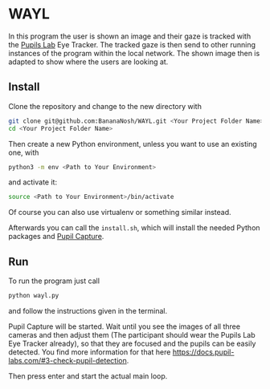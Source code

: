 # WAYL
In this program the user is shown an image and their gaze is tracked with the [Pupils Lab](https://pupil-labs.com/) Eye Tracker.
The tracked gaze is then send to other running instances of the program within the local network.
The shown image then is adapted to show where the users are looking at.

## Install
Clone the repository and change to the new directory with 
```bash
git clone git@github.com:BananaNosh/WAYL.git <Your Project Folder Name>
cd <Your Project Folder Name>
``` 
Then create a new Python environment, unless you want to use an existing one, with
```bash
python3 -m env <Path to Your Environment>
```
and activate it:
```bash
source <Path to Your Environment>/bin/activate
```
Of course you can also use virtualenv or something similar instead.

Afterwards you can call the `install.sh`, which will install the needed Python packages and [Pupil Capture](https://github.com/pupil-labs/pupil/releases/tag/v1.12).

## Run
To run the program just call
```bash
python wayl.py
```
and follow the instructions given in the terminal.

Pupil Capture will be started. Wait until you see the images of all three cameras and then adjust them (The participant should wear the Pupils Lab Eye Tracker already), so that they are focused and the pupils can be easily detected.
You find more information for that here https://docs.pupil-labs.com/#3-check-pupil-detection.

Then press enter and start the actual main loop.